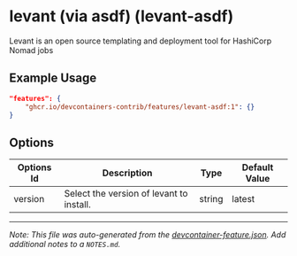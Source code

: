 
# levant (via asdf) (levant-asdf)

Levant is an open source templating and deployment tool for HashiCorp Nomad jobs

## Example Usage

```json
"features": {
    "ghcr.io/devcontainers-contrib/features/levant-asdf:1": {}
}
```

## Options

| Options Id | Description | Type | Default Value |
|-----|-----|-----|-----|
| version | Select the version of levant to install. | string | latest |



---

_Note: This file was auto-generated from the [devcontainer-feature.json](https://github.com/devcontainers-contrib/features/blob/main/src/levant-asdf/devcontainer-feature.json).  Add additional notes to a `NOTES.md`._
